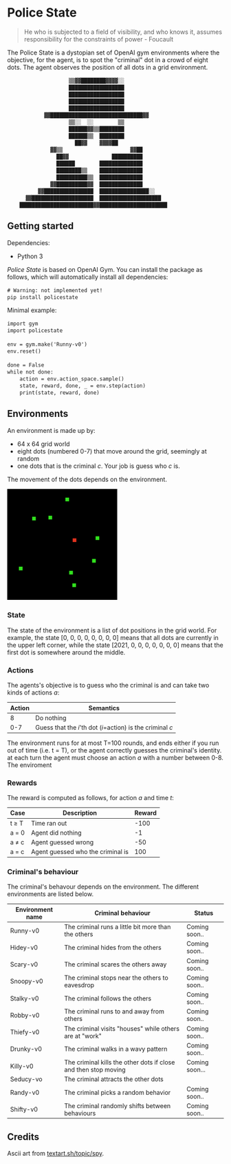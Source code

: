 # Police State

> He who is subjected to a field of visibility, and who knows it, assumes responsibility for the constraints of power - Foucault

The Police State is a dystopian set of OpenAI gym environments where the objective, for the agent, is to spot the "criminal" dot in a crowd of eight dots. The agent observes the position of all dots in a grid environment.

```
                    ▒▒▓▓████████▓▓▓▓░░                  
                    ██████████████████                  
                    ██████████████████                  
                    ██████████████████                  
                    ██████████████████                  
            ▓▓██████████████████████████████▓▓          
                    ▒▒░░  ░░        ▒▒                  
                    ██████▓▓▒▒████████                  
                    ██████▒▒  ████████                  
                      ██▓▓    ▓▓▓▓██                    
              ▓▓▒▒                      ▓▓██            
                ██▓▓              ██████████            
                ██████        ██████████████            
                ████████▒▒    ██████████████            
                ██████████▒▒  ██████████████            
              ▓▓██████████▓▓  ██████████████            
          ▓▓████████████████  ████████████████░░        
      ▓▓████████████████████  ████████████████████      
    ████████████████████████▓▓██████████████████████
```

## Getting started

Dependencies:
- Python 3

*Police State* is based on OpenAI Gym. You can install the package as follows, which will automatically install all dependencies:

```
# Warning: not implemented yet!
pip install policestate
```

Minimal example:

```
import gym
import policestate

env = gym.make('Runny-v0')
env.reset()

done = False
while not done:
    action = env.action_space.sample()
    state, reward, done, _ = env.step(action)
    print(state, reward, done)
```

## Environments

An environment is made up by:
- 64 x 64 grid world
- eight dots (numbered 0-7) that move around the grid, seemingly at random
- one dots that is the criminal *c*. Your job is guess who *c* is.

The movement of the dots depends on the environment.

![](dots.png)

### State

The state of the environment is a list of dot positions in the grid world. For example, the state [0, 0, 0, 0, 0, 0, 0, 0] means that all dots are currently in the upper left corner, while the state [2021, 0, 0, 0, 0, 0, 0, 0] means that the first dot is somewhere around the middle.

### Actions

The agents's objective is to guess who the criminal is and can take two kinds of actions *a*:

|Action|Semantics|
|-|-|
|8|Do nothing|
|0-7|Guess that the *i*'th dot (*i*=action) is the criminal *c*|

The environment runs for at most T=100 rounds, and ends either if you run out of time (i.e. t = T), or the agent correctly guesses the criminal's identity. at each turn the agent must choose an action *a* with a number between 0-8. The enviroment

### Rewards

The reward is computed as follows, for action *a* and time *t*:

|Case|Description|Reward|
|-|-|-|
|t ≥ T|Time ran out|-100|
|a = 0|Agent did nothing|-1|
|a ≠ c|Agent guessed wrong|-50|
|a = c|Agent guessed who the criminal is|100|

### Criminal's behaviour

The criminal's behavour depends on the environment. The different environments are listed below.

|Environment name|Criminal behaviour|Status|
|-|-|-|
|Runny-v0|The criminal runs a little bit more than the others|Coming soon..|
|Hidey-v0|The criminal hides from the others|Coming soon..|
|Scary-v0|The criminal scares the others away|Coming soon..|
|Snoopy-v0|The criminal stops near the others to eavesdrop|Coming soon..|
|Stalky-v0|The criminal follows the others|Coming soon..|
|Robby-v0|The criminal runs to and away from others|Coming soon..|
|Thiefy-v0|The criminal visits "houses" while others are at "work"|Coming soon..|
|Drunky-v0|The criminal walks in a wavy pattern|Coming soon..|
|Killy-v0|The criminal kills the other dots if close and then stop moving|Coming soon...|
|Seducy-vo|The criminal attracts the other dots|
|Randy-v0|The criminal picks a random behavior|Coming soon..|
|Shifty-v0|The criminal randomly shifts between behaviours|Coming soon..|


## Credits

Ascii art from [textart.sh/topic/spy](https://textart.sh/topic/spy).
